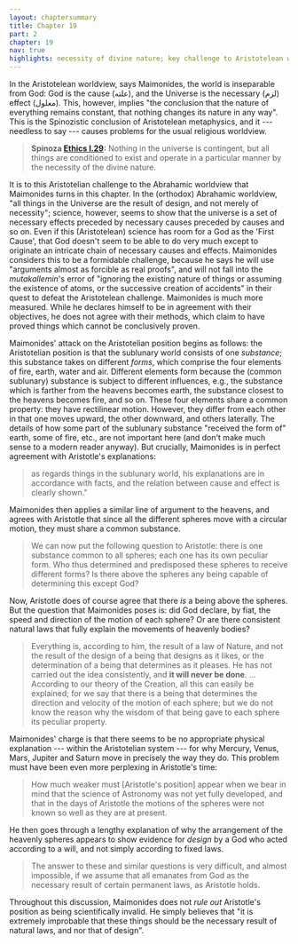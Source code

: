 ```yaml
---
layout: chaptersummary
title: Chapter 19
part: 2
chapter: 19
nav: true
highlights: necessity of divine nature; key challenge to Aristotelean worldview
---
```


In the Aristotelean worldview, says Maimonides, the world is inseparable from God: God is the cause (علته), and the Universe is the necessary (لزم) effect (معلول). This, however, implies "the conclusion that the nature of everything remains constant, that nothing changes its nature in any way". This is the Spinozistic conclusion of Aristotelean metaphysics, and it --- needless to say --- causes problems for the usual religious worldview. 
> **Spinoza [Ethics I.29](https://www.ethicadb.org/pars.php?parid=1#129):** Nothing in the universe is contingent, but all things are conditioned to exist and operate in a particular manner by the necessity of the divine nature.

It is to this Aristotelian challenge to the Abrahamic worldview that Maimonides turns in this chapter. In the (orthodox) Abrahamic worldview, "all things in the Universe are the result of design, and not merely of necessity"; science, however, seems to show that the universe is a set of necessary effects preceded by necessary causes preceded by causes and so on. Even if this (Aristotelean) science has room for a God as the 'First Cause', that God doesn't seem to be able to do very much except to originate an intricate chain of necessary causes and effects. Maimonides considers this to be a formidable challenge, because he says he will use "arguments almost as forcible as real proofs", and will not fall into the _mutakallemin_'s error of "ignoring the existing nature of things or assuming the existence of atoms, or the successive creation of accidents" in their quest to defeat the Aristotelean challenge. Maimonides is much more measured. While he declares himself to be in agreement with their objectives, he does not agree with their methods, which claim to have proved things which cannot be conclusively proven. 

Maimonides' attack on the Aristotelian position begins as follows: the Aristotelian position is that the sublunary world consists of one _substance_; this substance takes on different _forms_, which comprise the four elements of fire, earth, water and air. Different elements form because the (common sublunary) substance is subject to different influences, e.g., the substance which is farther from the heavens becomes earth, the substance closest to the heavens becomes fire, and so on. These four elements share a common property: they have rectilinear motion. However, they differ from each other in that one moves upward, the other downward, and others laterally. The details of how some part of the sublunary substance "received the form of" earth, some of fire, etc., are not important here (and don't make much sense to a modern reader anyway). But crucially, Maimonides is in perfect agreement with Aristotle's explanations:
> as regards things in the sublunary world, his explanations are in accordance with facts, and the relation between cause and effect is clearly shown."

Maimonides then applies a similar line of argument to the heavens, and agrees with Aristotle that since all the different spheres move with a circular motion, they must share a common substance.
> We can now put the following question to Aristotle: there is one substance common to all spheres; each one has its own peculiar form. Who thus determined and predisposed these spheres to receive different forms? Is there above the spheres any being capable of determining this except God?

Now, Aristotle does of course agree that there _is_ a being above the spheres. But the question that Maimonides poses is: did God declare, by fiat, the speed and direction of the motion of each sphere? Or are there consistent natural laws that fully explain the movements of heavenly bodies? 
> Everything is, according to him, the result of a law of Nature, and not the result of the design of a being that designs as it likes, or the determination of a being that determines as it pleases. He has not carried out the idea consistently, and **it will never be done**. ... According to our theory of the Creation, all this can easily be explained; for we say that there is a being that determines the direction and velocity of the motion of each sphere; but we do not know the reason why the wisdom of that being gave to each sphere its peculiar property.

Maimonides' charge is that there seems to be no appropriate physical explanation --- within the Aristotelian system --- for why Mercury, Venus, Mars, Jupiter and Saturn move in precisely the way they do. This problem must have been even more perplexing in Aristotle's time: 
> How much weaker must [Aristotle's position] appear when we bear in mind that the science of Astronomy was not yet fully developed, and that in the days of Aristotle the motions of the spheres were not known so well as they are at present.

He then goes through a lengthy explanation of why the arrangement of the heavenly spheres appears to show evidence for _design_ by a God who acted according to a will, and not simply according to fixed laws.
> The answer to these and similar questions is very difficult, and almost impossible, if we assume that all emanates from God as the necessary result of certain permanent laws, as Aristotle holds.

Throughout this discussion, Maimonides does not _rule out_ Aristotle's position as being scientifically invalid. He simply believes that "it is extremely improbable that these things should be the necessary result of natural laws, and nor that of design".
